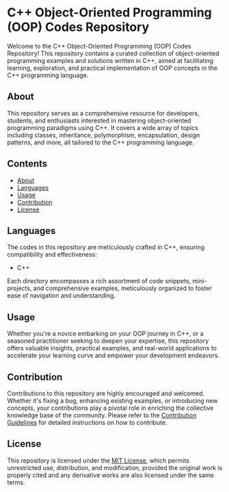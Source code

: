# C++ Object-Oriented Programming (OOP) Codes Repository

Welcome to the C++ Object-Oriented Programming (OOP) Codes Repository! This repository contains a curated collection of object-oriented programming examples and solutions written in C++, aimed at facilitating learning, exploration, and practical implementation of OOP concepts in the C++ programming language.

## About

This repository serves as a comprehensive resource for developers, students, and enthusiasts interested in mastering object-oriented programming paradigms using C++. It covers a wide array of topics including classes, inheritance, polymorphism, encapsulation, design patterns, and more, all tailored to the C++ programming language.

## Contents

- [About](#about)
- [Languages](#languages)
- [Usage](#usage)
- [Contribution](#contribution)
- [License](#license)

## Languages

The codes in this repository are meticulously crafted in C++, ensuring compatibility and effectiveness:

- C++

Each directory encompasses a rich assortment of code snippets, mini-projects, and comprehensive examples, meticulously organized to foster ease of navigation and understanding.

## Usage

Whether you're a novice embarking on your OOP journey in C++, or a seasoned practitioner seeking to deepen your expertise, this repository offers valuable insights, practical examples, and real-world applications to accelerate your learning curve and empower your development endeavors.

## Contribution

Contributions to this repository are highly encouraged and welcomed. Whether it's fixing a bug, enhancing existing examples, or introducing new concepts, your contributions play a pivotal role in enriching the collective knowledge base of the community. Please refer to the [Contribution Guidelines](CONTRIBUTING.md) for detailed instructions on how to contribute.

## License

This repository is licensed under the [MIT License](LICENSE), which permits unrestricted use, distribution, and modification, provided the original work is properly cited and any derivative works are also licensed under the same terms.
